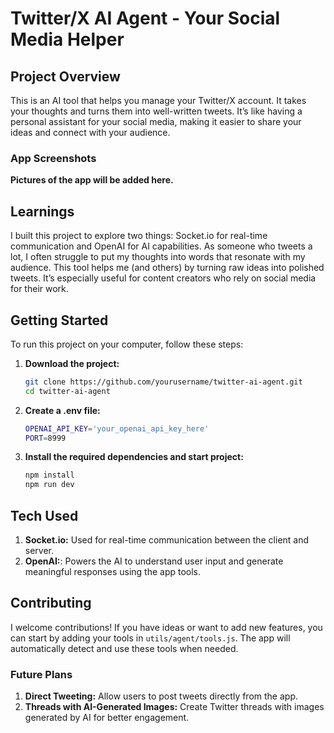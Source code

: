 # Twitter/X AI Agent - Your Social Media Helper

## Project Overview
This is an AI tool that helps you manage your Twitter/X account. It takes your thoughts and turns them into well-written tweets. It’s like having a personal assistant for your social media, making it easier to share your ideas and connect with your audience.

### App Screenshots
**Pictures of the app will be added here.**

## Learnings
I built this project to explore two things: Socket.io for real-time communication and OpenAI for AI capabilities. As someone who tweets a lot, I often struggle to put my thoughts into words that resonate with my audience. This tool helps me (and others) by turning raw ideas into polished tweets. It’s especially useful for content creators who rely on social media for their work.

## Getting Started
To run this project on your computer, follow these steps:

1. **Download the project:**
   ```bash
   git clone https://github.com/yourusername/twitter-ai-agent.git
   cd twitter-ai-agent
   ```
2. **Create a .env file:**
   ```bash
   OPENAI_API_KEY='your_openai_api_key_here'
   PORT=8999
   ```
3. **Install the required dependencies and start project:**
   ```bash
   npm install
   npm run dev
   ```
## Tech Used
1. **Socket.io:**  Used for real-time communication between the client and server.
2. **OpenAI:**: Powers the AI to understand user input and generate meaningful responses using the app tools.

## Contributing
I welcome contributions! If you have ideas or want to add new features, you can start by adding your tools in ```utils/agent/tools.js```. The app will automatically detect and use these tools when needed.

### Future Plans
1. **Direct Tweeting:** Allow users to post tweets directly from the app.
2. **Threads with AI-Generated Images:** Create Twitter threads with images generated by AI for better engagement.